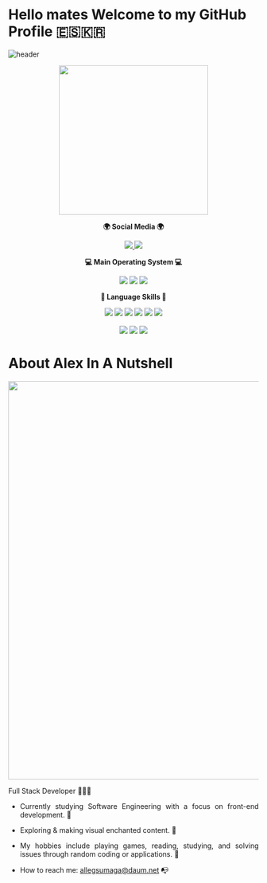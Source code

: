 # Hello mates Welcome to my GitHub Profile 🇪🇸🇰🇷
![header](https://capsule-render.vercel.app/api?type=waving&height=150&color=black&text=Alejandro%20Magana%20&fontColor=FFFFFF&fontSize=30&animation=fadeIn&section=header&reversal=false&textBg=false&desc=알렉스&descSize=16&descAlign=90&descAlignY=30&fontAlign=30&fontAlignY=40)
<div id="header" align="center">
  <img src="https://media.giphy.com/media/XeA1Ahjfh5sUs4KzhM/giphy.gif?cid=ecf05e47jdidrxn4b0jcdjk4jocubvfks4l7yki6trs4yq3i&ep=v1_stickers_search&rid=giphy.gif&ct=s" width="300"/>
</div>

<p align="center">
<Strong>🌍 Social Media 🌍 </Strong><br>
</p>

<p align="center" display="inline-block">
<a href="https://www.linkedin.com">
<img src="https://img.shields.io/badge/linkedin-blue?logo=linkedin&logoColor=white&style=for-the-badge"/>
<a>
<a href="https://open.spotify.com">
<img src="https://img.shields.io/badge/Spotify-green?logo=Spotify&logoColor=white&style=for-the-badge"/>
<a>
</p>


<p align="center">
<Strong>💻 Main Operating System 💻</Strong><br>
</p>

<p align="center" display="inline-block">
<img src="https://img.shields.io/badge/mac%20os-000000?style=for-the-badge&logo=apple&logoColor=white"/>
<img src="https://img.shields.io/badge/Arch_Linux-1793D1?style=for-the-badge&logo=arch-linux&logoColor=white"/>
<img src="https://img.shields.io/badge/Windows-131c31?style=for-the-badge&logo=windows&logoColor=white"/>
</p>

<p align="center">
<Strong>🚀 Language Skills 🚀</Strong><br>
</p>

<p align="center" display="inline-block">
<img src="https://img.shields.io/badge/HTML5-E34F26?style=for-the-badge&logo=html5&logoColor=white" />
<img src="https://img.shields.io/badge/CSS3-1572B6?style=for-the-badge&logo=css3&logoColor=white" />
<img src="https://img.shields.io/badge/JavaScript-F7DF1E?style=for-the-badge&logo=javascript&logoColor=black" />
<img src="https://img.shields.io/badge/React-20232A?style=for-the-badge&logo=react&logoColor=61DAFB" />
<img src="https://img.shields.io/badge/Swift-FA7343?style=for-the-badge&logo=swift&logoColor=white" />
<img src="https://img.shields.io/badge/Java-ED8B00?style=for-the-badge&logo=openjdk&logoColor=white" />
<br><br>
<img src="https://img.shields.io/badge/MySQL-005C84?style=for-the-badge&logo=mysql&logoColor=white" />
<img src="https://img.shields.io/badge/github-%23121011.svg?style=for-the-badge&logo=github&logoColor=white" />
<img src="https://img.shields.io/badge/Git-F05032?style=for-the-badge&logo=Git&logoColor=white" />
</p>

<h1>About Alex In A Nutshell</h1>

<div align="justify">
<img src="https://media.giphy.com/media/IvOFcGZeDA76P6XryO/giphy.gif?cid=790b7611h8q851btftuga7aufxjdn3kk8e4xfs51uz8rzpfp&ep=v1_gifs_search&rid=giphy.gif&ct=g" width="800" height"400" />

<p align="justify">

Full Stack Developer 👨🏻‍💻

- Currently studying Software Engineering with a focus on front-end development. 🏹

- Exploring & making visual enchanted content. 🌱

- My hobbies include playing games, reading, studying, and solving issues through random coding or applications. 🎲

- How to reach me: allegsumaga@daum.net 📭 
</p>

</div>
</div>
